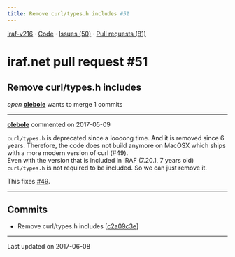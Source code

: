 ```yaml
---
title: Remove curl/types.h includes #51
---
```


[iraf-v216](/iraf-v216) · [Code](https://github.com/iraf-community/iraf/tree/iraf-v216) · [Issues (50)](/iraf-v216/issues) · [Pull requests (81)](/iraf-v216/issues/pulls)

# iraf.net pull request #51
## Remove curl/types.h includes
*open* **[olebole](https://github.com/olebole)** wants to merge 1 commits

- - - -

**[olebole](https://github.com/olebole)** commented on 2017-05-09

`curl/types.h` is deprecated since a loooong time. And it is removed since 6 years. Therefore, the code does not build anymore on MacOSX which ships with a more modern version of curl (#49).   
Even with the version that is included in IRAF (7.20.1, 7 years old) `curl/types.h` is not required to be included. So we can just remove it.  
  
This fixes [#49](https://iraf-community.github.io/iraf-v216/issues/49).
- - - -

## Commits

* Remove curl/types.h includes [[c2a09c3e](https://github.com/iraf-community/iraf/commit/c2a09c3e03d1fbb1ba37f88113a8b578fa5e0340)]

- - - -

Last updated on 2017-06-08

